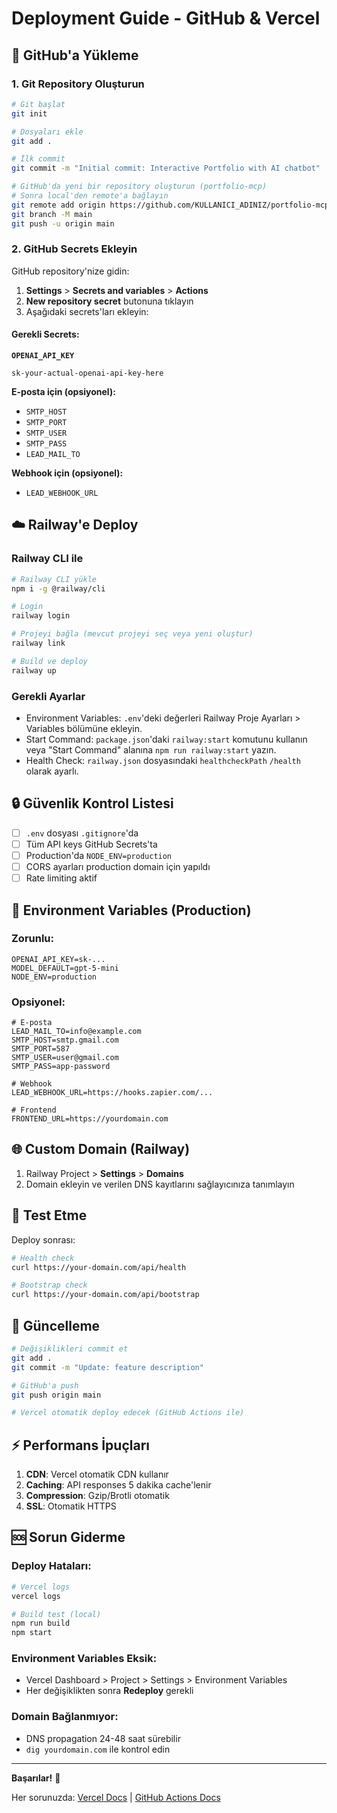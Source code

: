 # Deployment Guide - GitHub & Vercel

## 🚀 GitHub'a Yükleme

### 1. Git Repository Oluşturun

```bash
# Git başlat
git init

# Dosyaları ekle
git add .

# İlk commit
git commit -m "Initial commit: Interactive Portfolio with AI chatbot"

# GitHub'da yeni bir repository oluşturun (portfolio-mcp)
# Sonra local'den remote'a bağlayın
git remote add origin https://github.com/KULLANICI_ADINIZ/portfolio-mcp.git
git branch -M main
git push -u origin main
```

### 2. GitHub Secrets Ekleyin

GitHub repository'nize gidin:
1. **Settings** > **Secrets and variables** > **Actions**
2. **New repository secret** butonuna tıklayın
3. Aşağıdaki secrets'ları ekleyin:

#### Gerekli Secrets:

**`OPENAI_API_KEY`**
```
sk-your-actual-openai-api-key-here
```

**E-posta için (opsiyonel):**
- `SMTP_HOST`
- `SMTP_PORT`
- `SMTP_USER`
- `SMTP_PASS`
- `LEAD_MAIL_TO`

**Webhook için (opsiyonel):**
- `LEAD_WEBHOOK_URL`

## ☁️ Railway'e Deploy

### Railway CLI ile

```bash
# Railway CLI yükle
npm i -g @railway/cli

# Login
railway login

# Projeyi bağla (mevcut projeyi seç veya yeni oluştur)
railway link

# Build ve deploy
railway up
```

### Gerekli Ayarlar
- Environment Variables: `.env`'deki değerleri Railway Proje Ayarları > Variables bölümüne ekleyin.
- Start Command: `package.json`'daki `railway:start` komutunu kullanın veya "Start Command" alanına `npm run railway:start` yazın.
- Health Check: `railway.json` dosyasındaki `healthcheckPath` `/health` olarak ayarlı.

## 🔒 Güvenlik Kontrol Listesi

- [ ] `.env` dosyası `.gitignore`'da
- [ ] Tüm API keys GitHub Secrets'ta
- [ ] Production'da `NODE_ENV=production`
- [ ] CORS ayarları production domain için yapıldı
- [ ] Rate limiting aktif

## 📝 Environment Variables (Production)

### Zorunlu:
```env
OPENAI_API_KEY=sk-...
MODEL_DEFAULT=gpt-5-mini
NODE_ENV=production
```

### Opsiyonel:
```env
# E-posta
LEAD_MAIL_TO=info@example.com
SMTP_HOST=smtp.gmail.com
SMTP_PORT=587
SMTP_USER=user@gmail.com
SMTP_PASS=app-password

# Webhook
LEAD_WEBHOOK_URL=https://hooks.zapier.com/...

# Frontend
FRONTEND_URL=https://yourdomain.com
```

## 🌐 Custom Domain (Railway)

1. Railway Project > **Settings** > **Domains**
2. Domain ekleyin ve verilen DNS kayıtlarını sağlayıcınıza tanımlayın

## 📱 Test Etme

Deploy sonrası:
```bash
# Health check
curl https://your-domain.com/api/health

# Bootstrap check
curl https://your-domain.com/api/bootstrap
```

## 🔄 Güncelleme

```bash
# Değişiklikleri commit et
git add .
git commit -m "Update: feature description"

# GitHub'a push
git push origin main

# Vercel otomatik deploy edecek (GitHub Actions ile)
```

## ⚡ Performans İpuçları

1. **CDN**: Vercel otomatik CDN kullanır
2. **Caching**: API responses 5 dakika cache'lenir
3. **Compression**: Gzip/Brotli otomatik
4. **SSL**: Otomatik HTTPS

## 🆘 Sorun Giderme

### Deploy Hataları:
```bash
# Vercel logs
vercel logs

# Build test (local)
npm run build
npm start
```

### Environment Variables Eksik:
- Vercel Dashboard > Project > Settings > Environment Variables
- Her değişiklikten sonra **Redeploy** gerekli

### Domain Bağlanmıyor:
- DNS propagation 24-48 saat sürebilir
- `dig yourdomain.com` ile kontrol edin

---

**Başarılar!** 🎉

Her sorunuzda: [Vercel Docs](https://vercel.com/docs) | [GitHub Actions Docs](https://docs.github.com/actions)

